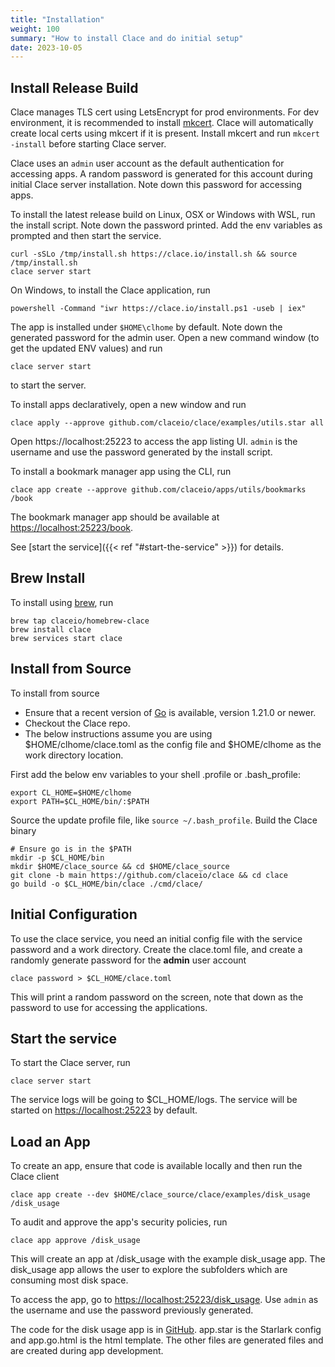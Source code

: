 ```yaml
---
title: "Installation"
weight: 100
summary: "How to install Clace and do initial setup"
date: 2023-10-05
---
```


## Install Release Build

Clace manages TLS cert using LetsEncrypt for prod environments. For dev environment, it is recommended to install [mkcert](https://github.com/FiloSottile/mkcert). Clace will automatically create local certs using mkcert if it is present. Install mkcert and run `mkcert -install` before starting Clace server.

Clace uses an `admin` user account as the default authentication for accessing apps. A random password is generated for this account during initial Clace server installation. Note down this password for accessing apps.

To install the latest release build on Linux, OSX or Windows with WSL, run the install script. Note down the password printed. Add the env variables as prompted and then start the service.

```shell
curl -sSLo /tmp/install.sh https://clace.io/install.sh && source /tmp/install.sh
clace server start
```

On Windows, to install the Clace application, run

```shell
powershell -Command "iwr https://clace.io/install.ps1 -useb | iex"
```

The app is installed under `$HOME\clhome` by default. Note down the generated password for the admin user. Open a new command window (to get the updated ENV values) and run

```shell
clace server start
```

to start the server.

To install apps declaratively, open a new window and run

```
clace apply --approve github.com/claceio/clace/examples/utils.star all
```

Open https://localhost:25223 to access the app listing UI. `admin` is the username and use the password generated by the install script.

To install a bookmark manager app using the CLI, run

```shell
clace app create --approve github.com/claceio/apps/utils/bookmarks /book
```

The bookmark manager app should be available at [https://localhost:25223/book](https://localhost:25223/book).

See [start the service]({{< ref "#start-the-service" >}}) for details.

## Brew Install

To install using [brew](https://brew.sh/), run

```
brew tap claceio/homebrew-clace
brew install clace
brew services start clace
```

## Install from Source

To install from source

- Ensure that a recent version of [Go](https://go.dev/doc/install) is available, version 1.21.0 or newer.
- Checkout the Clace repo.
- The below instructions assume you are using $HOME/clhome/clace.toml as the config file and $HOME/clhome as the work directory location.

First add the below env variables to your shell .profile or .bash_profile:

```shell
export CL_HOME=$HOME/clhome
export PATH=$CL_HOME/bin/:$PATH
```

Source the update profile file, like `source ~/.bash_profile`. Build the Clace binary

```shell
# Ensure go is in the $PATH
mkdir -p $CL_HOME/bin
mkdir $HOME/clace_source && cd $HOME/clace_source
git clone -b main https://github.com/claceio/clace && cd clace
go build -o $CL_HOME/bin/clace ./cmd/clace/
```

## Initial Configuration

To use the clace service, you need an initial config file with the service password and a work directory. Create the clace.toml file, and create a randomly generate password for the **admin** user account

```shell
clace password > $CL_HOME/clace.toml
```

This will print a random password on the screen, note that down as the password to use for accessing the applications.

## Start the service

To start the Clace server, run

```shell
clace server start
```

The service logs will be going to $CL_HOME/logs. The service will be started on [https://localhost:25223](https://127.0.0.1:25223) by default.

## Load an App

To create an app, ensure that code is available locally and then run the Clace client

```shell
clace app create --dev $HOME/clace_source/clace/examples/disk_usage /disk_usage
```

To audit and approve the app's security policies, run

```shell
clace app approve /disk_usage
```

This will create an app at /disk_usage with the example disk_usage app. The disk_usage app allows the user to explore the subfolders which are consuming most disk space.

To access the app, go to [https://localhost:25223/disk_usage](https://localhost:25223/disk_usage). Use `admin` as the username and use the password previously generated.

The code for the disk usage app is in [GitHub](https://github.com/claceio/clace/tree/main/examples/disk_usage/app.star). app.star is the Starlark config and app.go.html is the html template. The other files are generated files and are created during app development.
